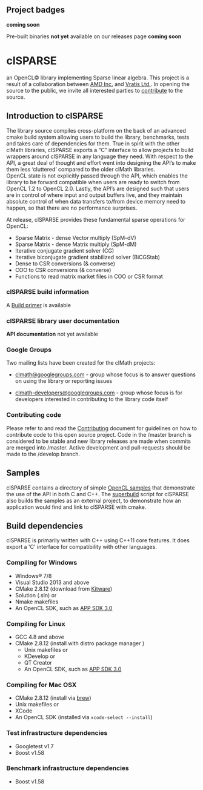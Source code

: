 ## Project badges
**coming soon**

Pre-built binaries **not yet** available on our releases page **coming soon**

# clSPARSE
an OpenCL&copy; library implementing Sparse linear algebra.  This project is a result of
a collaboration between [AMD Inc.](http://www.amd.com/) and
[Vratis Ltd.](http://www.vratis.com/).  In opening the source to the public, we
invite all interested parties to [contribute](CONTRIBUTING.md) to the source.

## Introduction to clSPARSE
The library source compiles cross-platform on the back of an advanced cmake build
system allowing users to build the library, benchmarks, tests and takes care of
dependencies for them.  True in spirit with
the other clMath libraries, clSPARSE exports a “C” interface to allow
projects to build wrappers around clSPARSE in any language they need.   With
respect to the API, a great deal of thought and effort went into designing the
API’s to make them less ‘cluttered’ compared to the older clMath libraries.  
OpenCL state is not explicitly passed through the API, which enables the library
to be forward compatible when users are ready to switch from OpenCL 1.2 to OpenCL
2.0.  Lastly, the API’s are designed such that users are in control of where
input and output buffers live, and they maintain absolute control of when data
transfers to/from device memory need to happen, so that there are no performance
surprises.

At release, clSPARSE provides these fundamental sparse operations for OpenCL:
-  Sparse Matrix - dense Vector multiply (SpM-dV)
-  Sparse Matrix - dense Matrix multiply (SpM-dM)
-  Iterative conjugate gradient solver (CG)
-  Iterative biconjugate gradient stabilized solver (BiCGStab)
-  Dense to CSR conversions (& converse)
-  COO to CSR conversions (& converse)
-  Functions to read matrix market files in COO or CSR format

### clSPARSE build information
A [Build primer](https://github.com/kknox/clSPARSE/wiki/Build) is available

### clSPARSE library user documentation
**API documentation** not yet available

### Google Groups
Two mailing lists have been created for the clMath projects:

-   clmath@googlegroups.com - group whose focus is to answer
    questions on using the library or reporting issues

-   clmath-developers@googlegroups.com - group whose focus is for
    developers interested in contributing to the library code itself

### Contributing code
Please refer to and read the [Contributing](CONTRIBUTING.md) document for guidelines on
how to contribute code to this open source project. Code in the
/master branch is considered to be stable and new library releases are made
when commits are merged into /master.  Active development and pull-requests should
be made to the /develop branch.

## Samples
clSPARSE contains a directory of simple [OpenCL samples](./samples) that demonstrate the use
of the API in both C and C++.  The [superbuild](http://www.kitware.com/media/html/BuildingExternalProjectsWithCMake2.8.html)
script for clSPARSE also builds the samples as an external project, to demonstrate
how an application would find and link to clSPARSE with cmake.

## Build dependencies
clSPARSE is primarily written with C++ using C++11 core features.  It does export
a 'C' interface for compatibility with other languages.

### Compiling for Windows
-  Windows&reg; 7/8
-  Visual Studio 2013 and above
-  CMake 2.8.12 (download from [Kitware](http://www.cmake.org/download/))
  -  Solution (.sln) or
  -  Nmake makefiles
-   An OpenCL SDK, such as [APP SDK 3.0](http://developer.amd.com/tools-and-sdks/opencl-zone/amd-accelerated-parallel-processing-app-sdk/)

### Compiling for Linux
-  GCC 4.8 and above
-  CMake 2.8.12 (install with distro package manager )
   -  Unix makefiles or
   -  KDevelop or
   -  QT Creator
   -  An OpenCL SDK, such as [APP SDK 3.0](http://developer.amd.com/tools-and-sdks/opencl-zone/amd-accelerated-parallel-processing-app-sdk/)

### Compiling for Mac OSX
-   CMake 2.8.12 (install via [brew](http://brew.sh/))
   -  Unix makefiles or
   -  XCode
- An OpenCL SDK (installed via `xcode-select --install`)

### Test infrastructure dependencies
-   Googletest v1.7
-   Boost v1.58

### Benchmark infrastructure dependencies
-   Boost v1.58

  [API documentation]: http://clmathlibraries.github.io/clSPARSE/
  [binary_release]: https://github.com/clMathLibraries/clSPARSE/releases
